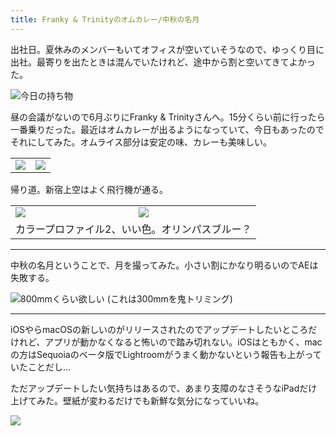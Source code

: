 ```yaml
---
title: Franky & Trinityのオムカレー/中秋の名月
---
```


出社日。夏休みのメンバーもいてオフィスが空いていそうなので、ゆっくり目に出社。最寄りを出たときは混んでいたけれど、途中から割と空いてきてよかった。

![今日の持ち物](https://photos.apkas.net/medium/202409/20240917-085510.webp)

昼の会議がないので6月ぶりにFranky & Trinityさんへ。15分くらい前に行ったら一番乗りだった。最近はオムカレーが出るようになっていて、今日もあったのでそれにしてみた。オムライス部分は安定の味、カレーも美味しい。

<table>
  <tr>
    <td><img src="https://photos.apkas.net/medium/202409/20240917-121441.webp" /></td>
    <td><img src="https://photos.apkas.net/medium/202409/20240917-121558.webp" /></td>
  </tr>
</table>

帰り道。新宿上空はよく飛行機が通る。

<table>
  <tr>
    <td><img class="caption" src="https://photos.apkas.net/medium/202409/20240917-171910.webp" /></td>
    <td><img class="caption" src="https://photos.apkas.net/medium/202409/20240917-172336.webp" /></td>
  </tr>
  <tr>
    <td colspan="2">カラープロファイル2、いい色。オリンパスブルー？</td>
  </tr>
</table>

---

中秋の名月ということで、月を撮ってみた。小さい割にかなり明るいのでAEは失敗する。

![800mmくらい欲しい (これは300mmを鬼トリミング)](https://photos.apkas.net/medium/202409/20240917-193720.webp)

---

iOSやらmacOSの新しいのがリリースされたのでアップデートしたいところだけれど、アプリが動かなくなると怖いので踏み切れない。iOSはともかく、macの方はSequoiaのベータ版でLightroomがうまく動かないという報告も上がっていたことだし...

ただアップデートしたい気持ちはあるので、あまり支障のなさそうなiPadだけ上げてみた。壁紙が変わるだけでも新鮮な気分になっていいね。

![](https://photos.apkas.net/medium/202409/20240917-205347.webp)
